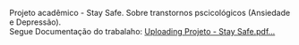 Projeto acadêmico - Stay Safe. Sobre transtornos pscicológicos (Ansiedade e Depressão).
<br> Segue Documentação do trabalaho: [Uploading Projeto - Stay Safe.pdf…]()
